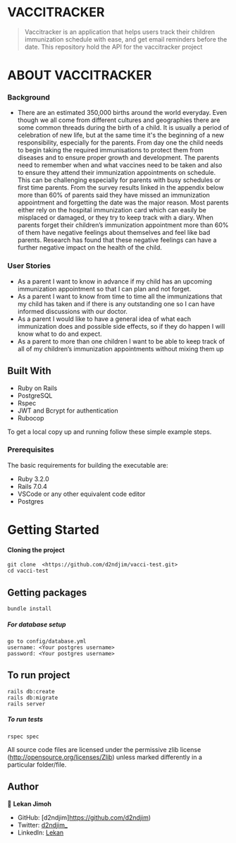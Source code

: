 # VACCITRACKER 

> Vaccitracker is an application that helps users track their children immunization schedule with ease, and get email reminders before the date. This repository hold the API for the vaccitracker project


# ABOUT VACCITRACKER

### Background

- There are an estimated 350,000 births around the world everyday. Even though we all come from different cultures and geographies there are some common threads during the birth of a child. It is usually a period of celebration of new life, but at the same time it's the beginning of a new responsibility, especially for the parents. From day one the child needs to begin taking the required immunisations to protect them from diseases and to ensure proper growth and development. The parents need to remember when and what vaccines need to be taken and also to ensure they attend their immunization appointments on schedule. This can be challenging especially for parents with busy schedules or first time parents. From the survey results linked in the appendix below more than 60% of parents said they have missed an immunization appointment and forgetting the date was the major reason. Most parents either rely on the hospital immunization card which can easily be misplaced or damaged, or they try to keep track with a diary. When parents forget their children’s immunization appointment more than 60% of them have negative feelings about themselves and feel like bad parents. Research has found that these negative feelings can have a further negative impact on the health of the child.

### User Stories

- As a parent I want to know in advance if my child has an upcoming immunization appointment so that I can plan and not forget.
- As a parent I want to know from time to time all the immunizations that my child has taken and if there is any outstanding one so I can have informed discussions with our doctor.
- As a parent I would like to have a general idea of what each immunization does and possible side effects, so if they do happen I will know what to do and expect.
- As a parent to more than one children I want to be able to keep track of all of my children’s immunization appointments without mixing them up




## Built With

- Ruby on Rails
- PostgreSQL
- Rspec
- JWT and Bcrypt for authentication
- Rubocop

To get a local copy up and running follow these simple example steps.

### Prerequisites

The basic requirements for building the executable are:

- Ruby 3.2.0
- Rails 7.0.4
- VSCode or any other equivalent code editor
- Postgres

# Getting Started

#### Cloning the project

```
git clone  <https://github.com/d2ndjim/vacci-test.git>
cd vacci-test
```

## Getting packages

```
bundle install
```

##### For database setup

```
go to config/database.yml
username: <Your postgres username>
password: <Your postgres username>
```

## To run project

```
rails db:create
rails db:migrate
rails server
```

##### To run tests
```
rspec spec
```

All source code files are licensed under the permissive zlib license
(http://opensource.org/licenses/Zlib) unless marked differently in a particular folder/file.

## Author
👤 **Lekan Jimoh**

- GitHub: [d2ndjim]https://github.com/d2ndjim)
- Twitter: [d2ndjim_](https://twitter.com/d2ndjim_)
- LinkedIn: [Lekan](https://linkedin.com/in/lekanj)
